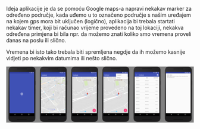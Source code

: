 Ideja aplikacije je da se pomoću Google maps-a napravi nekakav marker za određeno područje, 
kada uđemo u to označeno područje s našim uređajem na kojem gps mora bit uključen (logično), 
aplikacija bi trebala startati nekakav timer, koji bi računao vrijeme provedeno na toj lokaciji, 
nekakva određena primjena bi bila npr. da možemo znati koliko smo vremena proveli danas na poslu ili slično. 

Vremena bi isto tako trebala biti spremljena negdje da ih možemo kasnije vidjeti po nekakvim datumima ili nešto slično.

![alt text](https://github.com/loncaa/android-insideout/blob/master/insideout_img.png)
